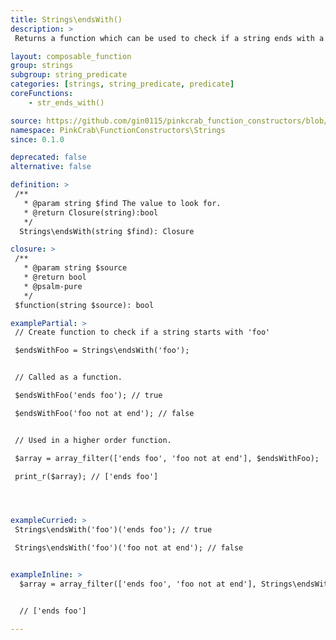 ```yaml
---
title: Strings\endsWith()
description: >
 Returns a function which can be used to check if a string ends with a defined sub string. The created function can then reused over any string, or used as part of a Higher Order Function such as array_filter().

layout: composable_function
group: strings
subgroup: string_predicate
categories: [strings, string_predicate, predicate]
coreFunctions: 
    - str_ends_with()

source: https://github.com/gin0115/pinkcrab_function_constructors/blob/master/src/strings.php#L214
namespace: PinkCrab\FunctionConstructors\Strings
since: 0.1.0

deprecated: false
alternative: false

definition: >
 /**
   * @param string $find The value to look for.
   * @return Closure(string):bool
   */
  Strings\endsWith(string $find): Closure

closure: >
 /**
   * @param string $source
   * @return bool
   * @psalm-pure
   */ 
 $function(string $source): bool

examplePartial: >
 // Create function to check if a string starts with 'foo'

 $endsWithFoo = Strings\endsWith('foo');


 // Called as a function.

 $endsWithFoo('ends foo'); // true

 $endsWithFoo('foo not at end'); // false


 // Used in a higher order function.

 $array = array_filter(['ends foo', 'foo not at end'], $endsWithFoo);

 print_r($array); // ['ends foo']




exampleCurried: >
 Strings\endsWith('foo')('ends foo'); // true

 Strings\endsWith('foo')('foo not at end'); // false


exampleInline: >
  $array = array_filter(['ends foo', 'foo not at end'], Strings\endsWith('foo'));


  // ['ends foo']

---
```

